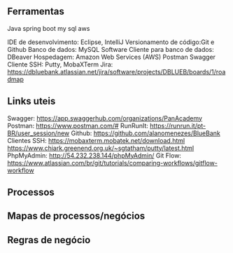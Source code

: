 ## Ferramentas

Java
spring boot
my sql
aws


IDE de desenvolvimento: Eclipse, IntelliJ
Versionamento de código:Git e Github
Banco de dados: MySQL
Software Cliente para banco de dados: DBeaver
Hospedagem: Amazon Web Services (AWS)
Postman
Swagger
Cliente SSH: Putty, MobaXTerm
Jira:
https://dbluebank.atlassian.net/jira/software/projects/DBLUEB/boards/1/roadmap

## Links uteis

Swagger:
https://app.swaggerhub.com/organizations/PanAcademy
Postman:
https://www.postman.com/#
RunRunIt:
https://runrun.it/pt-BR/user_session/new
Github:
https://github.com/alanomenezes/BlueBank
Clientes SSH:
https://mobaxterm.mobatek.net/download.html
https://www.chiark.greenend.org.uk/~sgtatham/putty/latest.html
PhpMyAdmin:
http://54.232.238.144/phpMyAdmin/
Git Flow:
https://www.atlassian.com/br/git/tutorials/comparing-workflows/gitflow-workflow

## Processos

## Mapas de processos/negócios

## Regras de negócio
